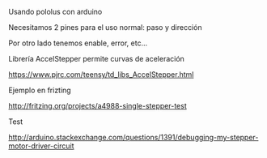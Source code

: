 Usando pololus con arduino

Necesitamos 2 pines para el  uso normal: paso y dirección

Por otro lado tenemos enable, error, etc...

Librería AccelStepper permite curvas de aceleración

https://www.pjrc.com/teensy/td_libs_AccelStepper.html

Ejemplo en frizting

http://fritzing.org/projects/a4988-single-stepper-test

Test

http://arduino.stackexchange.com/questions/1391/debugging-my-stepper-motor-driver-circuit